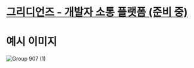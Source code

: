 # <a href="https://github.com/gridtown/gridianz">그리디언즈 - 개발자 소통 플랫폼 (준비 중)</a>

# 예시 이미지

![Group 907 (1)](https://user-images.githubusercontent.com/102597172/214495097-ed007610-2a09-4817-9dfb-09caea3ec457.png)

